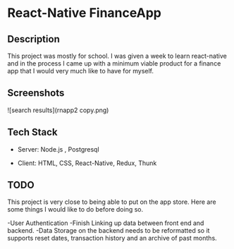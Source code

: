 # React-Native FinanceApp

## Description
This project was mostly for school. I was given a week to learn react-native and in the process I came up with a minimum viable product for a finance app that I would very much like to have for myself. 

## Screenshots

![search results](rnapp2 copy.png)

## Tech Stack

- Server: Node.js , Postgresql

- Client: HTML, CSS, React-Native, Redux, Thunk


## TODO

This project is very close to being able to put on the app store. 
Here are some things I would like to do before doing so. 

-User Authentication
-Finish Linking up data between front end and backend. 
-Data Storage on the backend needs to be reformatted so it supports reset dates, transaction history and an archive of past months. 
